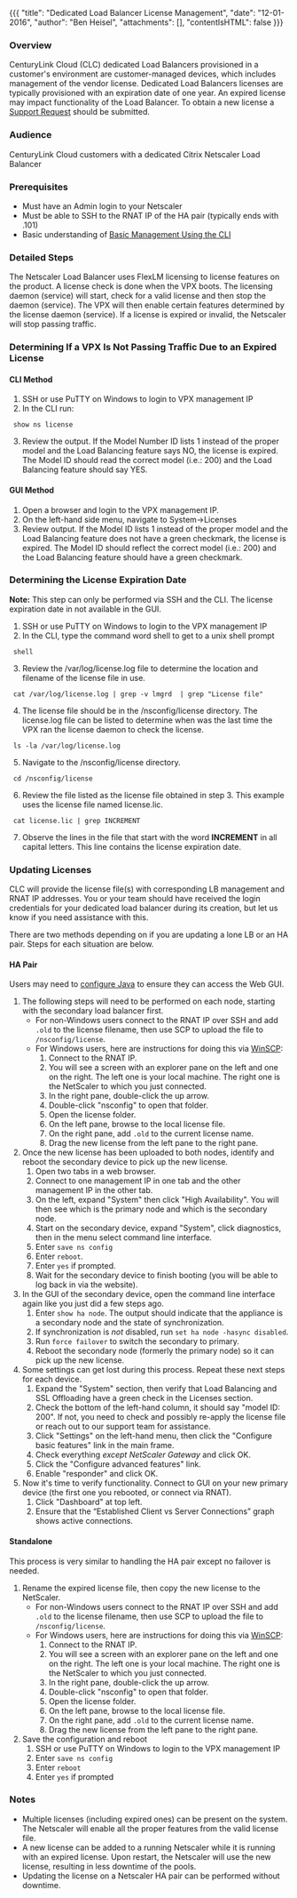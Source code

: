 {{{
  "title": "Dedicated Load Balancer License Management",
  "date": "12-01-2016",
  "author": "Ben Heisel",
  "attachments": [],
  "contentIsHTML": false
}}}

### Overview

CenturyLink Cloud (CLC) dedicated Load Balancers provisioned in a customer's environment are customer-managed devices, which includes management of the vendor license. Dedicated Load Balancers licenses are typically provisioned with an expiration date of one year. An expired license may impact functionality of the Load Balancer. To obtain a new license a [Support Request](../Support/how-do-i-report-a-support-issue.md) should be submitted.

### Audience

CenturyLink Cloud customers with a dedicated Citrix Netscaler Load Balancer

### Prerequisites

* Must have an Admin login to your Netscaler
* Must be able to SSH to the RNAT IP of the HA pair (typically ends with .101)
* Basic understanding of [Basic Management Using the CLI](../Network/dedicated-load-balancer-using-cli-basic-management.md)

### Detailed Steps

The Netscaler Load Balancer uses FlexLM licensing to license features on the product. A license check is done when the VPX boots. The licensing daemon (service) will start, check for a valid license and then stop the daemon (service). The VPX will then enable certain features determined by the license daemon (service). If a license is expired or invalid, the Netscaler will stop passing traffic.

### Determining If a VPX Is Not Passing Traffic Due to an Expired License

#### CLI Method

1. SSH or use PuTTY on Windows to login to VPX management IP 
2. In the CLI run:
 ```
  show ns license
 ```
 
3. Review the output. If the Model Number ID lists 1 instead of the proper model and the Load Balancing feature says NO, the license is expired. The Model ID should read the correct model (i.e.: 200) and the Load Balancing feature should say YES.

#### GUI Method

1. Open a browser and login to the VPX management IP.
2. On the left-hand side menu, navigate to System->Licenses
3. Review output. If the Model ID lists 1 instead of the proper model and the Load Balancing feature does not have a green checkmark, the license is expired. The Model ID should reflect the correct model (i.e.: 200) and the Load Balancing feature should have a green checkmark.

### Determining the License Expiration Date

**Note:** This step can only be performed via SSH and the CLI. The license expiration date in not available in the GUI.

1. SSH or use PuTTY on Windows to login to the VPX management IP
2. In the CLI, type the command word shell to get to a unix shell prompt
 ```
  shell
  ```
  
3. Review the /var/log/license.log file to determine the location and filename of the license file in use.
 ```
  cat /var/log/license.log | grep -v lmgrd  | grep "License file"
  ```
  
4. The license file should be in the /nsconfig/license directory. The license.log file can be listed to determine when was the last time the VPX ran the license daemon to check the license.
 ```
  ls -la /var/log/license.log
  ```
  
5. Navigate to the /nsconfig/license directory.
 ```
  cd /nsconfig/license
  ```
  
6. Review the file listed as the license file obtained in step 3. This example uses the license file named license.lic.
 ```
  cat license.lic | grep INCREMENT
  ```
  
7. Observe the lines in the file that start with the word **INCREMENT** in all capital letters. This line contains the license expiration date.

### Updating Licenses

CLC will provide the license file(s) with corresponding LB management and RNAT IP addresses. You or your team should have received the login credentials for your dedicated load balancer during its creation, but let us know if you need assistance with this.

There are two methods depending on if you are updating a lone LB or an HA pair. Steps for each situation are below.

#### HA Pair

Users may need to [configure Java](../General/how-to-configure-java-settings-to-access-web-user-interfaces.md) to ensure they can access the Web GUI.

1. The following steps will need to be performed on each node, starting with the secondary load balancer first.
   - For non-Windows users connect to the RNAT IP over SSH and add `.old` to the license filename, then use SCP to upload the file to `/nsconfig/license`.
   - For Windows users, here are instructions for doing this via [WinSCP](https://winscp.net):
      1. Connect to the RNAT IP.
      2. You will see a screen with an explorer pane on the left and one on the right. The left one is your local machine. The right one is the NetScaler to which you just connected.
      3. In the right pane, double-click the up arrow.
      4. Double-click "nsconfig" to open that folder.
      5. Open the license folder.
      6. On the left pane, browse to the local license file.
      7. On the right pane, add `.old` to the current license name.
      8. Drag the new license from the left pane to the right pane.
2. Once the new license has been uploaded to both nodes, identify and reboot the secondary device to pick up the new license.
   1. Open two tabs in a web browser.
   2. Connect to one management IP in one tab and the other management IP in the other tab.
   3. On the left, expand "System" then click "High Availability". You will then see which is the primary node and which is the secondary node.
   4. Start on the secondary device, expand "System", click diagnostics, then in the menu select command line interface.
   5. Enter `save ns config`
   6. Enter `reboot`.
   7. Enter `yes` if prompted.
   8. Wait for the secondary device to finish booting (you will be able to log back in via the website).
3. In the GUI of the secondary device, open the command line interface again like you just did a few steps ago.
   1. Enter `show ha node`. The output should indicate that the appliance is a secondary node and the state of synchronization.
   2. If synchronization is *not* disabled, run `set ha node -hasync disabled`.
   3. Run `force failover` to switch the secondary to primary.
   4. Reboot the secondary node (formerly the primary node) so it can pick up the new license.
4. Some settings can get lost during this process. Repeat these next steps for each device.
   1. Expand the "System" section, then verify that Load Balancing and SSL Offloading have a green check in the Licenses section.
   2. Check the bottom of the left-hand column, it should say "model ID: 200". If not, you need to check and possibly re-apply the license file or reach out to our support team for assistance.
   3. Click "Settings" on the left-hand menu, then click the "Configure basic features" link in the main frame.
   4. Check everything *except NetScaler Gateway* and click OK.
   5. Click the "Configure advanced features" link.
   6. Enable "responder" and click OK.
5. Now it's time to verify functionality. Connect to GUI on your new primary device (the first one you rebooted, or connect via RNAT).
   1. Click "Dashboard" at top left.
   2. Ensure that the “Established Client vs Server Connections” graph shows active connections.

#### Standalone

This process is very similar to handling the HA pair except no failover is needed.


1. Rename the expired license file, then copy the new license to the NetScaler.
   - For non-Windows users connect to the RNAT IP over SSH and add `.old` to the license filename, then use SCP to upload the file to `/nsconfig/license`.
   - For Windows users, here are instructions for doing this via [WinSCP](https://winscp.net):
      1. Connect to the RNAT IP.
      2. You will see a screen with an explorer pane on the left and one on the right. The left one is your local machine. The right one is the NetScaler to which you just connected.
      3. In the right pane, double-click the up arrow.
      4. Double-click "nsconfig" to open that folder.
      5. Open the license folder.
      6. On the left pane, browse to the local license file.
      7. On the right pane, add `.old` to the current license name.
      8. Drag the new license from the left pane to the right pane.
2. Save the configuration and reboot
   1. SSH or use PuTTY on Windows to login to the VPX management IP 
   2. Enter `save ns config`
   3. Enter `reboot`
   4. Enter `yes` if prompted

### Notes

* Multiple licenses (including expired ones) can be present on the system. The Netscaler will enable all the proper features from the valid license file.
* A new license can be added to a running Netscaler while it is running with an expired license. Upon restart, the Netscaler will use the new license, resulting in less downtime of the pools.
* Updating the license on a Netscaler HA pair can be performed without downtime.
